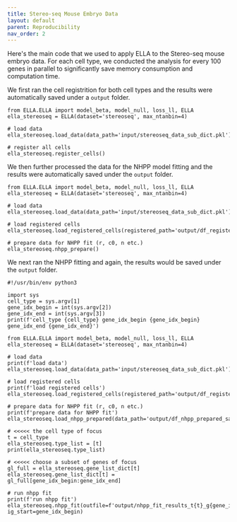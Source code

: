 ```yaml
---
title: Stereo-seq Mouse Embryo Data
layout: default
parent: Reproducibility
nav_order: 2
---
```


Here's the main code that we used to apply ELLA to the Stereo-seq mouse embryo data. For each cell type, we conducted the analysis for every 100 genes in parallel to significantly save memory consumption and computation time.

We first ran the cell registrition for both cell types and the results were automatically saved under a `output` folder.
```
from ELLA.ELLA import model_beta, model_null, loss_ll, ELLA
ella_stereoseq = ELLA(dataset='stereoseq', max_ntanbin=4)

# load data
ella_stereoseq.load_data(data_path='input/stereoseq_data_sub_dict.pkl')

# register all cells
ella_stereoseq.register_cells()
```

We then further processed the data for the NHPP model fitting and the results were automatically saved under the `output` folder.
```
from ELLA.ELLA import model_beta, model_null, loss_ll, ELLA
ella_stereoseq = ELLA(dataset='stereoseq', max_ntanbin=4)

# load data
ella_stereoseq.load_data(data_path='input/stereoseq_data_sub_dict.pkl')

# load registered cells
ella_stereoseq.load_registered_cells(registered_path='output/df_registered_saved.pkl')

# prepare data for NHPP fit (r, c0, n etc.)
ella_stereoseq.nhpp_prepare() 
```

We next ran the NHPP fitting and again, the results would be saved under the `output` folder.
```
#!/usr/bin/env python3

import sys
cell_type = sys.argv[1]
gene_idx_begin = int(sys.argv[2])
gene_idx_end = int(sys.argv[3])
print(f'cell_type {cell_type} gene_idx_begin {gene_idx_begin} gene_idx_end {gene_idx_end}')

from ELLA.ELLA import model_beta, model_null, loss_ll, ELLA
ella_stereoseq = ELLA(dataset='stereoseq', max_ntanbin=4)

# load data
print(f'load data')
ella_stereoseq.load_data(data_path='input/stereoseq_data_sub_dict.pkl')

# load registered cells
print(f'load registered cells')
ella_stereoseq.load_registered_cells(registered_path='output/df_registered_saved.pkl')

# prepare data for NHPP fit (r, c0, n etc.)
print(f'prepare data for NHPP fit')
ella_stereoseq.load_nhpp_prepared(data_path='output/df_nhpp_prepared_saved.pkl')

# <<<<< the cell type of focus
t = cell_type
ella_stereoseq.type_list = [t]
print(ella_stereoseq.type_list)

# <<<<< choose a subset of genes of focus
gl_full = ella_stereoseq.gene_list_dict[t]
ella_stereoseq.gene_list_dict[t] = gl_full[gene_idx_begin:gene_idx_end]

# run nhpp fit
print(f'run nhpp fit')
ella_stereoseq.nhpp_fit(outfile=f'output/nhpp_fit_results_t{t}_g{gene_idx_begin}_{gene_idx_end}.pkl', ig_start=gene_idx_begin) 
```
